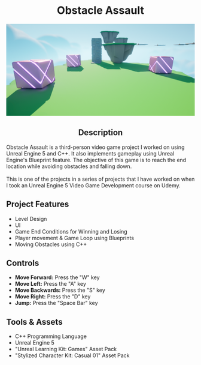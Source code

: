 <div style="text-align: center;">
    <h1><strong>Obstacle Assault</strong></h1>

![alt text](ObstacleAssaultPic2-1.PNG)
## **Description**
</div>
Obstacle Assault is a third-person video game project I worked on using Unreal Engine 5 and C++. It also implements gameplay using Unreal Engine's Blueprint feature. The objective of this game is to reach the end location while avoiding obstacles and falling down.
<br><br>
This is one of the projects in a series of projects that I have worked on when I took an Unreal Engine 5 Video Game Development course on Udemy.


## **Project Features**
- Level Design
- UI
- Game End Conditions for Winning and Losing
- Player movement & Game Loop using Blueprints
- Moving Obstacles using C++

## **Controls**
- <strong>Move Forward:</strong> Press the "W" key
- <strong>Move Left:</strong> Press the "A" key
- <strong>Move Backwards:</strong> Press the "S" key
- <strong>Move Right:</strong> Press the "D" key
- <strong>Jump:</strong> Press the "Space Bar" key


## **Tools & Assets**
- C++ Programming Language
- Unreal Engine 5
- "Unreal Learning Kit: Games" Asset Pack
- "Stylized Character Kit: Casual 01" Asset Pack
